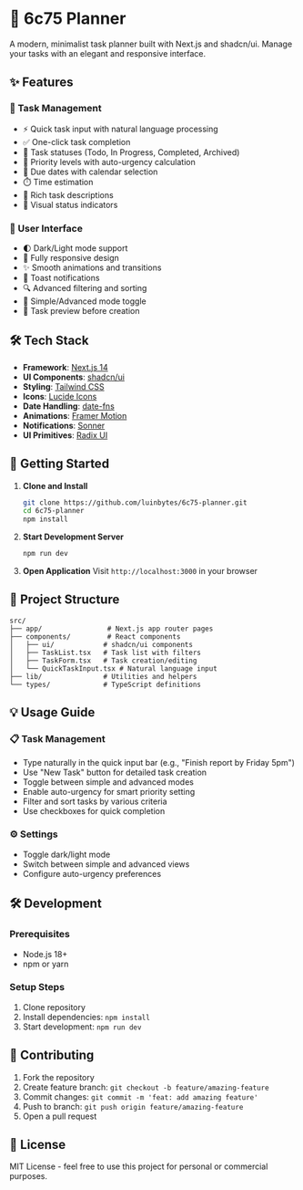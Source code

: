 # 📝 6c75 Planner

A modern, minimalist task planner built with Next.js and shadcn/ui. Manage your tasks with an elegant and responsive interface.

## ✨ Features

### 🎯 Task Management
- ⚡ Quick task input with natural language processing
- ✅ One-click task completion
- 🔄 Task statuses (Todo, In Progress, Completed, Archived)
- 🚨 Priority levels with auto-urgency calculation
- 📅 Due dates with calendar selection
- ⏱️ Time estimation
- 📝 Rich task descriptions
- 🎨 Visual status indicators

### 🎨 User Interface
- 🌓 Dark/Light mode support
- 📱 Fully responsive design
- ✨ Smooth animations and transitions
- 🔔 Toast notifications
- 🔍 Advanced filtering and sorting
- 🎯 Simple/Advanced mode toggle
- 👀 Task preview before creation

## 🛠️ Tech Stack

- **Framework**: [Next.js 14](https://nextjs.org/)
- **UI Components**: [shadcn/ui](https://ui.shadcn.com/)
- **Styling**: [Tailwind CSS](https://tailwindcss.com/)
- **Icons**: [Lucide Icons](https://lucide.dev/)
- **Date Handling**: [date-fns](https://date-fns.org/)
- **Animations**: [Framer Motion](https://www.framer.com/motion/)
- **Notifications**: [Sonner](https://sonner.emilkowal.ski/)
- **UI Primitives**: [Radix UI](https://www.radix-ui.com/)

## 🚀 Getting Started

1. **Clone and Install**
   ```bash
   git clone https://github.com/luinbytes/6c75-planner.git
   cd 6c75-planner
   npm install
   ```

2. **Start Development Server**
   ```bash
   npm run dev
   ```

3. **Open Application**
   Visit `http://localhost:3000` in your browser

## 📁 Project Structure

```
src/
├── app/                # Next.js app router pages
├── components/         # React components
│   ├── ui/            # shadcn/ui components
│   ├── TaskList.tsx   # Task list with filters
│   ├── TaskForm.tsx   # Task creation/editing
│   └── QuickTaskInput.tsx # Natural language input
├── lib/               # Utilities and helpers
└── types/             # TypeScript definitions
```

## 💡 Usage Guide

### 📋 Task Management
- Type naturally in the quick input bar (e.g., "Finish report by Friday 5pm")
- Use "New Task" button for detailed task creation
- Toggle between simple and advanced modes
- Enable auto-urgency for smart priority setting
- Filter and sort tasks by various criteria
- Use checkboxes for quick completion

### ⚙️ Settings
- Toggle dark/light mode
- Switch between simple and advanced views
- Configure auto-urgency preferences

## 🛠️ Development

### Prerequisites
- Node.js 18+
- npm or yarn

### Setup Steps
1. Clone repository
2. Install dependencies: `npm install`
3. Start development: `npm run dev`

## 🤝 Contributing

1. Fork the repository
2. Create feature branch: `git checkout -b feature/amazing-feature`
3. Commit changes: `git commit -m 'feat: add amazing feature'`
4. Push to branch: `git push origin feature/amazing-feature`
5. Open a pull request

## 📄 License

MIT License - feel free to use this project for personal or commercial purposes.
